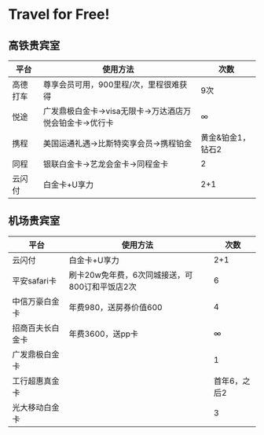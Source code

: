 # Travel for Free!


## 高铁贵宾室

|平台|使用方法|次数|
|----|----|----|
|高德打车|尊享会员可用，900里程/次，里程很难获得|9次|
|悦途|广发鼎极白金卡->visa无限卡->万达酒店万悦会铂金卡->优行卡|∞|
|携程|美国运通礼遇->比斯特奕享会员->携程铂金|黄金&铂金1，钻石2|
|同程|银联白金卡->艺龙会金卡->同程金卡|2|
|云闪付|白金卡+U享力|2+1|



## 机场贵宾室
|平台|使用方法|次数|
|----|----|----|
|云闪付|白金卡+U享力|2+1|
|平安safari卡|刷卡20w免年费，6次同城接送，可800订和平饭店2次|6|
|中信万豪白金卡|年费980，送房券价值600|4|
|招商百夫长白金卡|年费3600，送pp卡|∞|
|广发鼎极白金卡||1|
|工行超惠真金卡||首年6，之后2|
|光大移动白金卡||3|

